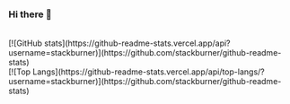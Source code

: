 ### Hi there 👋

<br />
[![GitHub stats](https://github-readme-stats.vercel.app/api?username=stackburner)](https://github.com/stackburner/github-readme-stats)
<br />
[![Top Langs](https://github-readme-stats.vercel.app/api/top-langs/?username=stackburner)](https://github.com/stackburner/github-readme-stats)
<br />
<!--
**stackburner/stackburner** is a ✨ _special_ ✨ repository because its `README.md` (this file) appears on your GitHub profile.

Here are some ideas to get you started:

- 🔭 I’m currently working on ...
- 🌱 I’m currently learning ...
- 👯 I’m looking to collaborate on ...
- 🤔 I’m looking for help with ...
- 💬 Ask me about ...
- 📫 How to reach me: ...
- 😄 Pronouns: ...
- ⚡ Fun fact: ...
-->
